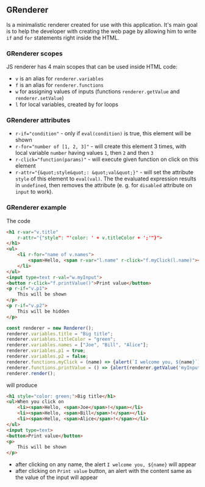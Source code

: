 ## GRenderer

Is a minimalistic renderer created for use with this application. It's main goal is to help the developer with creating the web page by allowing him to write `if` and `for` statements right inside the HTML.

### GRenderer scopes

JS renderer has 4 main scopes that can be used inside HTML code:

- `v` is an alias for `renderer.variables`
- `f` is an alias for `renderer.functions`
- `w` for assigning values of inputs (functions `renderer.getValue` and `renderer.setValue`)
- `l` for local variables, created by for loops

### GRenderer attributes

- `r-if="condition"` - only if `eval(condition)` is true, this element will be shown
- `r-for="number of [1, 2, 3]"` - will create this element 3 times, with local variable `number` having values `1`, then `2` and then `3`
- `r-click="function(params)"` - will execute given function on click on this element
- `r-attr="{&quot;style&quot;: &quot;val&quot;}"` - will set the attribute `style` of this element to `eval(val)`. The the evaluated expression results in `undefined`, then removes the attribute (e. g. for `disabled` attribute on `input` to work).

### GRenderer example

The code

```html
<h1 r-var="v.title"
    r-attr="{"style": "'color: ' + v.titleColor + ';'"}">
</h1>
<ul>
    <li r-for="name of v.names">
        <span>Hello, <span r-var="l.name" r-click="f.myClick(l.name)"></span>!</span>
    </li>
</ul>
<input type=text r-val="w.myInput">
<button r-click="f.printValue()">Print value</button>
<p r-if="v.p1">
    This will be shown
</p>
<p r-if="v.p2">
    This will be hidden
</p>
```

```javascript
const renderer = new Renderer();
renderer.variables.title = "Big title";
renderer.variables.titleColor = "green";
renderer.variables.names = ["Joe", "Bill", "Alice"];
renderer.variables.p1 = true;
renderer.variables.p2 = false;
renderer.functions.myClick = (name) => {alert(`I welcome you, ${name}`)};
renderer.functions.printValue = () => {alert(renderer.getValue('myInput'))};
renderer.render();
```

will produce

```html
<h1 style="color: green;">Big title</h1>
<ul>When you click on
    <li><span>Hello, <span>Joe</span>!</span></li>
    <li><span>Hello, <span>Bill</span>!</span></li>
    <li><span>Hello, <span>Alice</span>!</span></li>
</ul>
<input type=text>
<button>Print value</button>
<p>
    This will be shown
</p>
```

- after clicking on any name, the alert `I welcome you, ${name}` will appear
- after clicking on `Print value` button, an alert with the content same as the value of the input will appear
